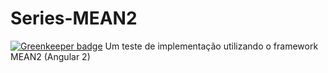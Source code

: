 # Series-MEAN2

[![Greenkeeper badge](https://badges.greenkeeper.io/GabrielDuarteM/Series-MEAN2.svg)](https://greenkeeper.io/)
Um teste de implementação utilizando o framework MEAN2 (Angular 2)
